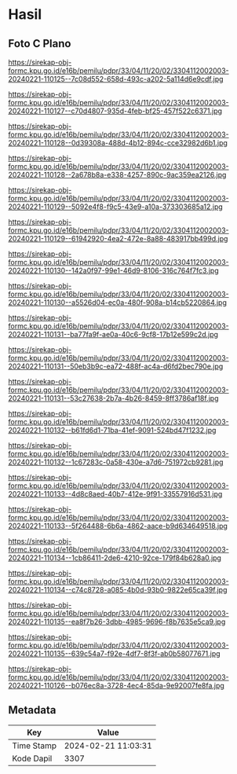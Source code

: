 # Hasil

## Foto C Plano

https://sirekap-obj-formc.kpu.go.id/e16b/pemilu/pdpr/33/04/11/20/02/3304112002003-20240221-110125--7c08d552-658d-493c-a202-5a114d6e9cdf.jpg

https://sirekap-obj-formc.kpu.go.id/e16b/pemilu/pdpr/33/04/11/20/02/3304112002003-20240221-110127--c70d4807-935d-4feb-bf25-457f522c6371.jpg

https://sirekap-obj-formc.kpu.go.id/e16b/pemilu/pdpr/33/04/11/20/02/3304112002003-20240221-110128--0d39308a-488d-4b12-894c-cce32982d6b1.jpg

https://sirekap-obj-formc.kpu.go.id/e16b/pemilu/pdpr/33/04/11/20/02/3304112002003-20240221-110128--2a678b8a-e338-4257-890c-9ac359ea2126.jpg

https://sirekap-obj-formc.kpu.go.id/e16b/pemilu/pdpr/33/04/11/20/02/3304112002003-20240221-110129--5092e4f8-f9c5-43e9-a10a-373303685a12.jpg

https://sirekap-obj-formc.kpu.go.id/e16b/pemilu/pdpr/33/04/11/20/02/3304112002003-20240221-110129--61942920-4ea2-472e-8a88-483917bb499d.jpg

https://sirekap-obj-formc.kpu.go.id/e16b/pemilu/pdpr/33/04/11/20/02/3304112002003-20240221-110130--142a0f97-99e1-46d9-8106-316c764f7fc3.jpg

https://sirekap-obj-formc.kpu.go.id/e16b/pemilu/pdpr/33/04/11/20/02/3304112002003-20240221-110130--a5526d04-ec0a-480f-908a-b14cb5220864.jpg

https://sirekap-obj-formc.kpu.go.id/e16b/pemilu/pdpr/33/04/11/20/02/3304112002003-20240221-110131--ba77fa9f-ae0a-40c6-9cf8-17b12e599c2d.jpg

https://sirekap-obj-formc.kpu.go.id/e16b/pemilu/pdpr/33/04/11/20/02/3304112002003-20240221-110131--50eb3b9c-ea72-488f-ac4a-d6fd2bec790e.jpg

https://sirekap-obj-formc.kpu.go.id/e16b/pemilu/pdpr/33/04/11/20/02/3304112002003-20240221-110131--53c27638-2b7a-4b26-8459-8ff3786af18f.jpg

https://sirekap-obj-formc.kpu.go.id/e16b/pemilu/pdpr/33/04/11/20/02/3304112002003-20240221-110132--b61fd6d1-71ba-41ef-9091-524bd47f1232.jpg

https://sirekap-obj-formc.kpu.go.id/e16b/pemilu/pdpr/33/04/11/20/02/3304112002003-20240221-110132--1c67283c-0a58-430e-a7d6-751972cb9281.jpg

https://sirekap-obj-formc.kpu.go.id/e16b/pemilu/pdpr/33/04/11/20/02/3304112002003-20240221-110133--4d8c8aed-40b7-412e-9f91-33557916d531.jpg

https://sirekap-obj-formc.kpu.go.id/e16b/pemilu/pdpr/33/04/11/20/02/3304112002003-20240221-110133--5f264488-6b6a-4862-aace-b9d634649518.jpg

https://sirekap-obj-formc.kpu.go.id/e16b/pemilu/pdpr/33/04/11/20/02/3304112002003-20240221-110134--1cb86411-2de6-4210-92ce-179f84b628a0.jpg

https://sirekap-obj-formc.kpu.go.id/e16b/pemilu/pdpr/33/04/11/20/02/3304112002003-20240221-110134--c74c8728-a085-4b0d-93b0-9822e65ca39f.jpg

https://sirekap-obj-formc.kpu.go.id/e16b/pemilu/pdpr/33/04/11/20/02/3304112002003-20240221-110135--ea8f7b26-3dbb-4985-9696-f8b7635e5ca9.jpg

https://sirekap-obj-formc.kpu.go.id/e16b/pemilu/pdpr/33/04/11/20/02/3304112002003-20240221-110135--639c54a7-f92e-4df7-8f3f-ab0b58077671.jpg

https://sirekap-obj-formc.kpu.go.id/e16b/pemilu/pdpr/33/04/11/20/02/3304112002003-20240221-110126--b076ec8a-3728-4ec4-85da-9e92007fe8fa.jpg


## Metadata

| Key        | Value               |
| ---------- | ------------------- |
| Time Stamp | 2024-02-21 11:03:31 |
| Kode Dapil | 3307                |



